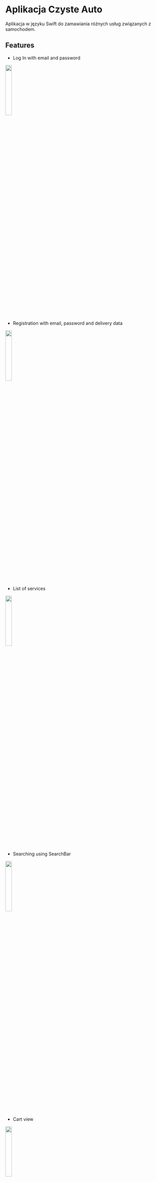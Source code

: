 # Aplikacja Czyste Auto

Aplikacja w języku Swift do zamawiania różnych usług związanych z samochodem.

## Features
- Log In with email and password

<img src="https://github.com/adrianderdas/CzysteAuto/blob/main/Screenshots/LoginView.png?raw=true" width="20%" height="20%">

- Registration with email, password and delivery data

<img src="https://github.com/adrianderdas/CzysteAuto/blob/main/Screenshots/RegisterView.png?raw=true" width="20%" height="20%">

- List of services

<img src="https://github.com/adrianderdas/CzysteAuto/blob/main/Screenshots/CleanCarView.png?raw=true" width="20%" height="20%">

- Searching using SearchBar

<img src="https://github.com/adrianderdas/CzysteAuto/blob/main/Screenshots/Searching.png?raw=true" width="20%" height="20%">

- Cart view

<img src="https://github.com/adrianderdas/CzysteAuto/blob/main/Screenshots/OrdersView.png?raw=true" width="20%" height="20%">

- Deleting postition from Orders cart

<img src="https://github.com/adrianderdas/CzysteAuto/blob/main/Screenshots/DeletingPosition.png?raw=true" width="20%" height="20%">


- About user realised or no services (Zrealizowane/Niezrealizowane = true/false info from Firebase)

<img src="https://github.com/adrianderdas/CzysteAuto/blob/main/Screenshots/OrdersHistory.png?raw=true" width="20%" height="20%">

- Use progressview to reload data
<img src="https://github.com/adrianderdas/CzysteAuto/blob/main/Screenshots/HistoryLoading.png?raw=true" width="20%" height="20%">

- Information about user and delivery address

<img src="https://github.com/adrianderdas/CzysteAuto/blob/main/Screenshots/AboutUser.png?raw=true" width="20%" height="20%">

- .. and logout button
<img src="https://github.com/adrianderdas/CzysteAuto/blob/main/Screenshots/AboutUser2.png?raw=true" width="20%" height="20%">


- Summary view with delivery data catch from Firebase (for current User Id)

<img src="https://github.com/adrianderdas/CzysteAuto/blob/main/Screenshots/SummaryVC.png?raw=true" width="20%" height="20%">

- Final Summary view with delivery data catch from Firebase (for current User Id) and selectedServices

<img src="https://github.com/adrianderdas/CzysteAuto/blob/main/Screenshots/FinalSummaryView.png?raw=true" width="20%" height="20%">
<img src="https://github.com/adrianderdas/CzysteAuto/blob/main/Screenshots/FinalSummaryView2.png?raw=true" width="20%" height="20%">
